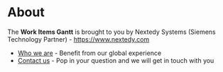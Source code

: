 # About

The **Work Items Gantt** is brought to you by Nextedy Systems (Siemens Technology Partner) - <https://www.nextedy.com>

* [Who we are](https://www.nextedy.com/who/) - Benefit from our global experience
* [Contact us](https://www.nextedy.com/contact/) - Pop in your question and we will get in touch with you
